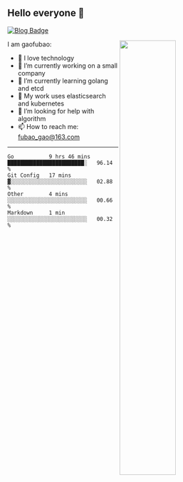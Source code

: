 ## Hello everyone 👋

[![Blog Badge](https://img.shields.io/badge/blog-60k+%20pageview-brightgreen)](https://www.jianshu.com/u/d777ec56a358)

<img align="right" width="50%" src="https://github-readme-stats.vercel.app/api?username=gaofubao&theme=dark">

I am gaofubao:

- 🔭 I love technology
- 🌱 I’m currently working on a small company
- 👯 I’m currently learning golang and etcd
- 💬 My work uses elasticsearch and kubernetes
- 🤔 I’m looking for help with algorithm
- 📫 How to reach me: fubao_gao@163.com

---


<!--START_SECTION:waka-->
```text
Go           9 hrs 46 mins   ████████████████████████░   96.14 % 
Git Config   17 mins         ▓░░░░░░░░░░░░░░░░░░░░░░░░   02.88 % 
Other        4 mins          ░░░░░░░░░░░░░░░░░░░░░░░░░   00.66 % 
Markdown     1 min           ░░░░░░░░░░░░░░░░░░░░░░░░░   00.32 % 
```
<!--END_SECTION:waka-->
